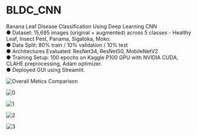 # BLDC_CNN
Banana Leaf Disease Classification Using Deep Learning CNN <br/>
● Dataset: 15,695 images (original + augmented) across 5 classes - Healthy Leaf, Insect Pest, Panama, Sigatoka, Moko.<br/>
● Data Split: 80% train / 10% validation / 10% test<br/>
● Architectures Evaluated: ResNet34, ResNet50, MobileNetV2<br/>
● Training Setup: 100 epochs on Kaggle P100 GPU with NVIDIA CUDA, CLAHE preprocessing, Adam optimizer.<br/>
● Deployed GUI using Streamlit.<br/>

![Overall Metics Comparison](https://github.com/user-attachments/assets/030e65ff-c457-456d-9332-28d8924cda9a)<br/>

![0](https://github.com/user-attachments/assets/63df6604-934e-46b6-8d49-c019035a3fbc)<br/>

![1](https://github.com/user-attachments/assets/61139aad-1ebf-425e-95cf-539ab32a3c79)<br/>

![2](https://github.com/user-attachments/assets/64824953-58d1-484b-84db-c02ca64bc33b)<br/>

![3](https://github.com/user-attachments/assets/c5a7689f-36f3-4510-92e3-288ed5579980)






